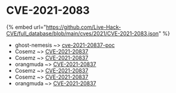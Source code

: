 # CVE-2021-2083
{% embed url="https://github.com/Live-Hack-CVE/full_database/blob/main/cves/2021/CVE-2021-2083.json" %}

* ghost-nemesis ~> [cve-2021-20837-poc](https://www.alice-snow.ru/2021/database/cve-2021-2083/cve-2021-20837-poc-ghost-nemesis)
* Cosemz ~> [CVE-2021-20837](https://www.alice-snow.ru/2021/database/cve-2021-2083/cve-2021-20837-cosemz)
* Cosemz ~> [CVE-2021-20837](https://www.alice-snow.ru/2021/database/cve-2021-2083/cve-2021-20837-cosemz)
* orangmuda ~> [CVE-2021-20837](https://www.alice-snow.ru/2021/database/cve-2021-2083/cve-2021-20837-orangmuda)
* Cosemz ~> [CVE-2021-20837](https://www.alice-snow.ru/2021/database/cve-2021-2083/cve-2021-20837-cosemz)
* Cosemz ~> [CVE-2021-20837](https://www.alice-snow.ru/2021/database/cve-2021-2083/cve-2021-20837-cosemz)
* orangmuda ~> [CVE-2021-20837](https://www.alice-snow.ru/2021/database/cve-2021-2083/cve-2021-20837-orangmuda)